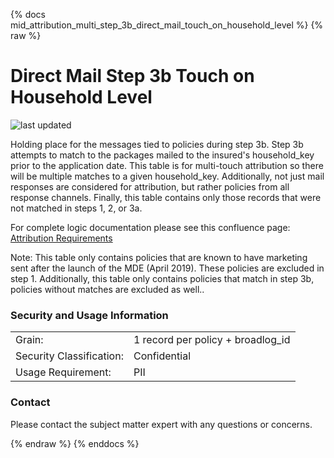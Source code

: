 {% docs mid_attribution_multi_step_3b_direct_mail_touch_on_household_level %}
{% raw %}

# Direct Mail Step 3b Touch on Household Level

![last updated](assets/update_badges/mid_attribution_direct_mail_step_3b_direct_mail_touch_on_household_level.svg)

Holding place for the messages tied to policies during step 3b. Step
3b attempts to match to the packages mailed to the insured's 
household_key prior to the application date. This table is for multi-touch attribution
so there will be multiple matches to a given household_key. Additionally, not just mail
responses are considered for attribution, but rather policies from all response channels. 
Finally, this table contains only those records that were not matched in steps 1, 2, or 3a.

For complete logic documentation please see this confluence page: 
[Attribution Requirements](https://aaalife-data.atlassian.net/wiki/spaces/2PA/pages/11282644993/2022+V3+Multi-Touch+Attribution+Requirements)

Note: This table only contains policies that are known to have marketing 
sent after the launch of the MDE (April 2019). These policies are excluded
in step 1. Additionally, this table only contains policies that match in step 3b, 
policies without matches are excluded as well..

### Security and Usage Information
|     |     |
| --- | --- |
| Grain:                   | 1 record per policy + broadlog_id|
| Security Classification: | Confidential |
| Usage Requirement:       | PII |

### Contact
Please contact the subject matter expert with any questions or concerns.

{% endraw %}
{% enddocs %}
